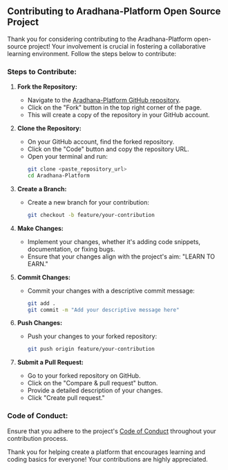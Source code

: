 ## Contributing to Aradhana-Platform Open Source Project

Thank you for considering contributing to the Aradhana-Platform open-source project! Your involvement is crucial in fostering a collaborative learning environment. Follow the steps below to contribute:

### Steps to Contribute:

1. **Fork the Repository:**
   - Navigate to the [Aradhana-Platform GitHub repository](https://github.com/Aradhana-Platform/).
   - Click on the "Fork" button in the top right corner of the page.
   - This will create a copy of the repository in your GitHub account.

2. **Clone the Repository:**
   - On your GitHub account, find the forked repository.
   - Click on the "Code" button and copy the repository URL.
   - Open your terminal and run:
     ```bash
     git clone <paste_repository_url>
     cd Aradhana-Platform
     ```

3. **Create a Branch:**
   - Create a new branch for your contribution:
     ```bash
     git checkout -b feature/your-contribution
     ```

4. **Make Changes:**
   - Implement your changes, whether it's adding code snippets, documentation, or fixing bugs.
   - Ensure that your changes align with the project's aim: "LEARN TO EARN."

5. **Commit Changes:**
   - Commit your changes with a descriptive commit message:
     ```bash
     git add .
     git commit -m "Add your descriptive message here"
     ```

6. **Push Changes:**
   - Push your changes to your forked repository:
     ```bash
     git push origin feature/your-contribution
     ```

7. **Submit a Pull Request:**
   - Go to your forked repository on GitHub.
   - Click on the "Compare & pull request" button.
   - Provide a detailed description of your changes.
   - Click "Create pull request."

### Code of Conduct:

Ensure that you adhere to the project's [Code of Conduct](CODE_OF_CONDUCT.md) throughout your contribution process.

Thank you for helping create a platform that encourages learning and coding basics for everyone! Your contributions are highly appreciated.

